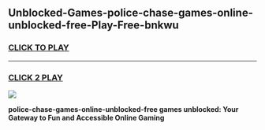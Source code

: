 
## Unblocked-Games-police-chase-games-online-unblocked-free-Play-Free-bnkwu
<h3>
<a href="https://premium76.site?title=police-chase-games-online-unblocked-free&ref=21A">CLICK TO PLAY</a></h3>
<hr>

<h3>
<a href="https://premium76.site?title=police-chase-games-online-unblocked-free&ref=21A">CLICK 2 PLAY</a>
  
</h3>

<a href="https://premium76.site?title=police-chase-games-online-unblocked-free&ref=21A"><img src="https://clearcache.store/games.png"></a>


**police-chase-games-online-unblocked-free games unblocked: Your Gateway to Fun and Accessible Online Gaming**

